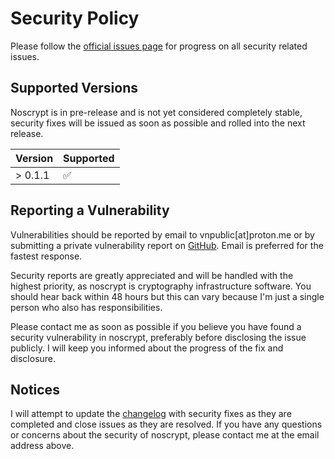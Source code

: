 
# Security Policy

Please follow the [official issues page](https://www.vaughnnugent.com/resources/software/modules/noscrypt-issues) 
for progress on all security related issues.

## Supported Versions

Noscrypt is in pre-release and is not yet considered completely stable,
security fixes will be issued as soon as possible and rolled into the next release.

| Version | Supported          |
| ------- | ------------------ |
| > 0.1.1 | :white_check_mark: |

## Reporting a Vulnerability

Vulnerabilities should be reported by email to vnpublic[at]proton.me or by submitting a 
private vulnerability report on [GitHub](https://github.com/VnUgE/noscrypt/security). 
Email is preferred for the fastest response.

Security reports are greatly appreciated and will be handled with the highest priority,
as noscrypt is cryptography infrastructure software. You should hear back within 48 hours
but this can vary because I'm just a single person who also has responsibilities.

Please contact me as soon as possible if you believe you have found a security vulnerability 
in noscrypt, preferably before disclosing the issue publicly. I will keep you informed about
the progress of the fix and disclosure.
 

## Notices
I will attempt to update the [changelog](CHANGELOG.md) with security fixes as they are completed
and close issues as they are resolved. If you have any questions or concerns about the security
of noscrypt, please contact me at the email address above.
